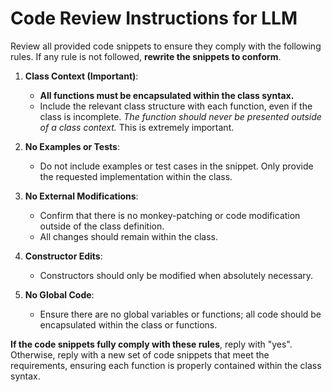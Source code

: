 # Code Review Instructions for LLM

Review all provided code snippets to ensure they comply with the following rules. If any rule is not followed, **rewrite the snippets to conform**.

1. **Class Context (Important)**:  
   - **All functions must be encapsulated within the class syntax.** 
   - Include the relevant class structure with each function, even if the class is incomplete. *The function should never be presented outside of a class context.* This is extremely important.
   
2. **No Examples or Tests**:  
   - Do not include examples or test cases in the snippet. Only provide the requested implementation within the class.

3. **No External Modifications**:  
   - Confirm that there is no monkey-patching or code modification outside of the class definition.
   - All changes should remain within the class.

4. **Constructor Edits**:  
   - Constructors should only be modified when absolutely necessary.

5. **No Global Code**:  
   - Ensure there are no global variables or functions; all code should be encapsulated within the class or functions.

**If the code snippets fully comply with these rules**, reply with "yes". Otherwise, reply with a new set of code snippets that meet the requirements, ensuring each function is properly contained within the class syntax.

